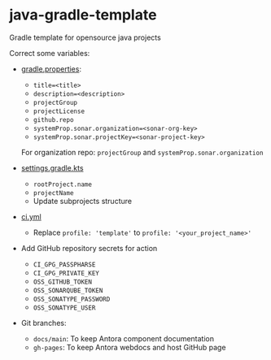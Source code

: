 # java-gradle-template

Gradle template for opensource java projects

Correct some variables:

- [gradle.properties](./gradle.properties):
  - `title=<title>`
  - `description=<description>` 
  - `projectGroup`
  - `projectLicense`
  - `github.repo`
  - `systemProp.sonar.organization=<sonar-org-key>`
  - `systemProp.sonar.projectKey=<sonar-project-key>`
  
  For organization repo: `projectGroup` and `systemProp.sonar.organization`

- [settings.gradle.kts](./settings.gradle.kts#16)
  - `rootProject.name`
  - `projectName`
  - Update subprojects structure

- [ci.yml](.github/workflows/ci.yml)
  - Replace `profile: 'template'` to `profile: '<your_project_name>'`

- Add GitHub repository secrets for action
  - `CI_GPG_PASSPHARSE`
  - `CI_GPG_PRIVATE_KEY`
  - `OSS_GITHUB_TOKEN`
  - `OSS_SONARQUBE_TOKEN`
  - `OSS_SONATYPE_PASSWORD`
  - `OSS_SONATYPE_USER`

- Git branches:
  - `docs/main`: To keep Antora component documentation
  - `gh-pages`: To keep Antora webdocs and host GitHub page

